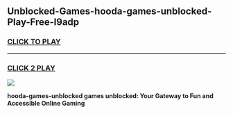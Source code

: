 
## Unblocked-Games-hooda-games-unblocked-Play-Free-l9adp
<h3>
<a href="https://premium76.site?title=hooda-games-unblocked&ref=17A">CLICK TO PLAY</a></h3>
<hr>

<h3>
<a href="https://premium76.site?title=hooda-games-unblocked&ref=17A">CLICK 2 PLAY</a>
  
</h3>

<a href="https://premium76.site?title=hooda-games-unblocked&ref=17A"><img src="https://clearcache.store/games.png"></a>


**hooda-games-unblocked games unblocked: Your Gateway to Fun and Accessible Online Gaming**
